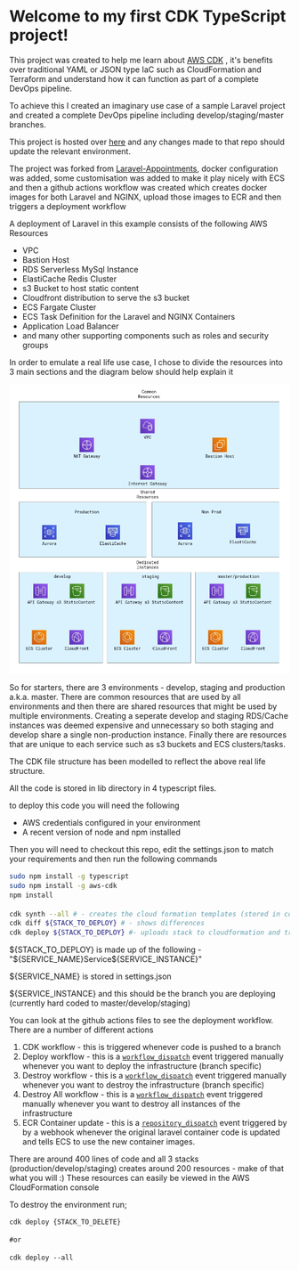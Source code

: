 # Welcome to my first CDK TypeScript project!

This project was created to help me learn about [AWS CDK](https://docs.aws.amazon.com/cdk/latest/guide/home.html) , it's benefits over traditional YAML or JSON type IaC such as CloudFormation and Terraform and understand how it can function as part of a complete DevOps pipeline.

To achieve this I created an imaginary use case of a sample Laravel project and created a complete DevOps pipeline including develop/staging/master branches.

This project is hosted over [here](https://github.com/dniasoff/Laravel-Appointments) and any changes made to that repo should update the relevant environment.

The project was forked from [Laravel-Appointments](https://github.com/LaravelDaily/Laravel-Appointments), docker configuration was added, some customisation was added to make it play nicely with ECS and then a github actions workflow was created which creates docker images for both Laravel and NGINX, upload those images to ECR and then triggers a deployment workflow 

A deployment of Laravel in this example consists of the following AWS Resources

 - VPC
 - Bastion Host
 - RDS Serverless MySql Instance
 - ElastiCache Redis Cluster
 - s3 Bucket to host static content
 - Cloudfront distribution to serve the s3 bucket
 - ECS Fargate Cluster
 - ECS Task Definition for the Laravel and NGINX Containers
 - Application Load Balancer 
 - and many other supporting components such as roles and security groups

In order to emulate a real life use case, I chose to divide the resources into 3 main sections and the diagram below should help explain it

![environment structure](https://raw.githubusercontent.com/dniasoff/cdk_laravel/master/media/cdk_structure.png)

So for starters, there are 3 environments - develop, staging and production a.k.a. master.
There are common resources that are used by all environments and then there are shared resources that might be used by multiple environments. Creating a seperate develop and staging RDS/Cache instances was deemed expensive and unnecessary so both staging and develop share a single non-production instance. Finally there are resources that are unique to each service such as s3 buckets and ECS clusters/tasks.

The CDK file structure has been modelled to reflect the above real life structure.

All the code is stored in lib directory in 4 typescript files.

to deploy this code you will need the following 

- AWS credentials configured in your environment
- A recent version of node and npm installed

Then you will need to checkout this repo, edit the settings.json to match your requirements and then run the following commands

```bash
sudo npm install -g typescript
sudo npm install -g aws-cdk
npm install

cdk synth --all # - creates the cloud formation templates (stored in cdk.out dir)
cdk diff ${STACK_TO_DEPLOY} # - shows differences
cdk deploy ${STACK_TO_DEPLOY} #- uploads stack to cloudformation and triggers a deploy/update
```

${STACK_TO_DEPLOY} is made up of the following - "${SERVICE_NAME}Service${SERVICE_INSTANCE}" 

${SERVICE_NAME} is stored in settings.json

${SERVICE_INSTANCE} and this should be the branch you are deploying (currently hard coded to master/develop/staging)

You can look at the github actions files to see the deployment workflow. There are a number of different actions 

 1. CDK workflow - this is triggered whenever code is pushed to a branch
 2. Deploy workflow -  this is a [`workflow_dispatch`](https://docs.github.com/en/webhooks/event-payloads/#workflow_dispatch) event triggered manually whenever you want to deploy the infrastructure (branch specific)
 3. Destroy workflow -  this is a [`workflow_dispatch`](https://docs.github.com/en/webhooks/event-payloads/#workflow_dispatch) event triggered manually whenever you want to destroy the infrastructure (branch specific)
 4. Destroy All workflow -  this is a [`workflow_dispatch`](https://docs.github.com/en/webhooks/event-payloads/#workflow_dispatch) event triggered manually whenever you want to destroy all instances of the infrastructure
 5. ECR Container update - this is a [`repository_dispatch`](https://docs.github.com/en/webhooks/event-payloads/#repository_dispatch) event triggered by by a webhook whenever the original laravel container code is updated and tells ECS to use the new container images.

There are around 400 lines of code and all 3 stacks (production/develop/staging) creates around 200 resources - make of that what you will :) These resources can easily be viewed in the AWS CloudFormation console

To destroy the environment run;

```
cdk deploy {STACK_TO_DELETE}

#or

cdk deploy --all
```


